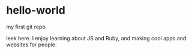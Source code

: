 # hello-world
my first git repo

leek here. I enjoy learning about JS and Ruby, and making cool apps and websites for people.

